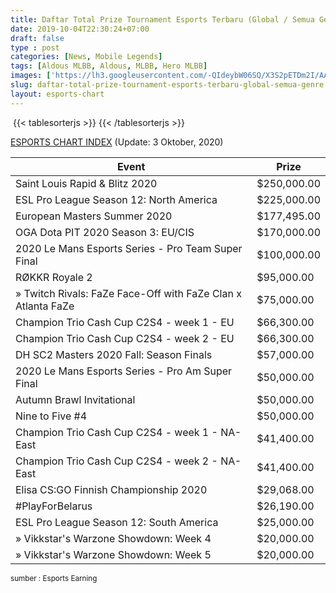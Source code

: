 ```yaml
---
title: Daftar Total Prize Tournament Esports Terbaru (Global / Semua Genre)
date: 2019-10-04T22:30:24+07:00
draft: false
type : post 
categories: [News, Mobile Legends]
tags: [Aldous MLBB, Aldous, MLBB, Hero MLBB]
images: ['https://lh3.googleusercontent.com/-QIdeybW06SQ/X3S2pETDm2I/AAAAAAAABUw/3bzpGFvRCCoIIdw8bxj0Lx7622ycfdK2wCLcBGAsYHQ/s1600/IMG_ORG_1601484333856.jpeg']
slug: daftar-total-prize-tournament-esports-terbaru-global-semua-genre
layout: esports-chart
---
```

​
{{< tablesorterjs >}}
{{< /tablesorterjs >}}

<table id="myTable" class="tablesorter"><a href="/esports-chart/">ESPORTS CHART INDEX</a> (Update: 3 Oktober, 2020)
  <thead>
    <tr>

<th>Event</th>
<th>Prize</th></tr>

</tr>
  </thead>
  <tbody>

<tr><td>Saint Louis Rapid & Blitz 2020</td><td>$250,000.00</td><tr><td>ESL Pro League Season 12: North America</td><td>$225,000.00</td><tr><td>European Masters Summer 2020</td><td>$177,495.00</td><tr><td>OGA Dota PIT 2020 Season 3: EU/CIS</td><td>$170,000.00</td><tr><td>2020 Le Mans Esports Series - Pro Team Super Final</td><td>$100,000.00</td><tr><td>RØKKR Royale 2</td><td>$95,000.00</td><tr><td>» Twitch Rivals: FaZe Face-Off with FaZe Clan x Atlanta FaZe</td><td>$75,000.00</td><tr><td>Champion Trio Cash Cup C2S4 - week 1 - EU</td><td>$66,300.00</td><tr><td>Champion Trio Cash Cup C2S4 - week 2 - EU</td><td>$66,300.00</td><tr><td>DH SC2 Masters 2020 Fall: Season Finals</td><td>$57,000.00</td><tr><td>2020 Le Mans Esports Series - Pro Am Super Final</td><td>$50,000.00</td><tr><td>Autumn Brawl Invitational</td><td>$50,000.00</td><tr><td>Nine to Five #4</td><td>$50,000.00</td><tr><td>Champion Trio Cash Cup C2S4 - week 1 - NA-East</td><td>$41,400.00</td><tr><td>Champion Trio Cash Cup C2S4 - week 2 - NA-East</td><td>$41,400.00</td><tr><td>Elisa CS:GO Finnish Championship 2020</td><td>$29,068.00</td><tr><td>#PlayForBelarus</td><td>$26,190.00</td><tr><td>ESL Pro League Season 12: South America</td><td>$25,000.00</td><tr><td>» Vikkstar's Warzone Showdown: Week 4</td><td>$20,000.00</td><tr><td>» Vikkstar's Warzone Showdown: Week 5</td><td>$20,000.00</td>

</tr>
  </tbody>
</table>

<small>sumber : Esports Earning</small>